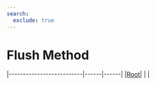 ```yaml
---
search:
  exclude: true
---
```


<h1 class="heading"><span class="name">Flush Method</span></h1>

|--------------------------|------|------|
|[Root](../objects/root.md)|&nbsp;|&nbsp;|
